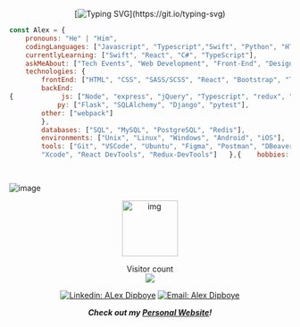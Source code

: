 <div align="center">

[![Typing SVG](https://readme-typing-svg.herokuapp.com?center=true&color=54b5d2&lines=Hi,+My+name+is+Alex+Dipboye.;I+am+a+Front-End+Web+Developer.)](https://git.io/typing-svg)

</div>

```javascript
const Alex = {
    pronouns: "He" | "Him",
    codingLanguages: ["Javascript", "Typescript","Swift", "Python", "HTML", "CSS", "SQL", "C"],
    currentlyLearning: ["Swift", "React", "C#", "TypeScript"],
    askMeAbout: ["Tech Events", "Web Development", "Front-End", "Design", "Music", "PLants"],
    technologies: {
        frontEnd: ["HTML", "CSS", "SASS/SCSS", "React", "Bootstrap", "Tailwind"],
        backEnd:
{            js: ["Node", "express", "jQuery", "Typescript", "redux", "rtk", "react-redux", "react-router", "react-router-dom","jest", "mocha", "chai", "sinon", "enzyme"],
            py: ["Flask", "SQLAlchemy", "Django", "pytest"],
	    other: ["webpack"]
        },
        databases: ["SQL", "MySQL", "PostgreSQL", "Redis"],
        environments: ["Unix", "Linux", "Windows", "Android", "iOS"],
        tools: ["Git", "VSCode", "Ubuntu", "Figma", "Postman", "DBeaver",
        "Xcode", "React DevTools", "Redux-DevTools"]   },{    hobbies: ["Gardening", "Cycling", "Coffee shops", "Camping", "Strategy games"],};

	
```
![image](https://github.com/Tribeoftech/Tribeoftech/assets/113186733/c40cad0e-656b-44aa-9287-99f13b09bc92)

<p align="center">
    <img src="https://github.githubassets.com/images/mona-loading-default.gif" alt="img" class="center" align="center" width="100px">
</p>
  
<p align="center"> 
  Visitor count<br>
  <img src="https://profile-counter.glitch.me/Tribeoftech/count.svg" />
</p>

<div align="center">

[![Linkedin: ALex Dipboye](https://img.shields.io/badge/-AlexDipboye-blue?style=flat-round&logo=Linkedin&logoColor=white&link=https://www.linkedin.com/in/AlexDipboye/)](https://www.linkedin.com/in/AlexDipboye/)
[![Email: Alex Dipboye](https://img.shields.io/badge/-Gratefulgrowing333@gmail-red?style=flat-square&logo=Gmail&logoColor=white&link=https://mail.google.com/mail/u/1/#inbox)]()
</div>
  
<div align="center">

</div>
<div align="center">
<em><b>Check out my <a href="https://portfolio-23707.web.app/">Personal Website</a>!</b></em>
</div>
